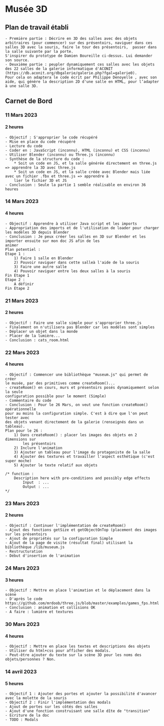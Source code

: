 # Musée 3D
## Plan de travail établi
    - Première partie : Décrire en 3D des salles avec des objets arbitraires (pour commencer) sur des présentoirs, naviguer dans ces salles 3D avec la souris, faire le tour des présentoirs,  passer dans la salle suivante par la porte.
    S'inspirer du prototype de Damien Boureille ci-dessus. Lui demander son source.
    - Deuxième partie : peupler dynamiquement ces salles avec les objets des 22 salles de la galerie informatique d'ACONIT (https://db.aconit.org/dbgalerie/galerie.php?fgal=galerie0).
    Pour cela on adaptera le code écrit par Philippe Denoyelle , avec son aide, qui génère la description 2D d'une salle en HTML, pour l’adapter à une salle 3D.

## Carnet de Bord
### 11 Mars 2023
#### 2 heures
    - Objectif : S'approprier le code récupéré
    - Mise en place du code récupéré
    - Lecture du code
    - Coder en : JavaScript (inconnu), HTML (inconnu) et CSS (inconnu)
    - Utiliser Blender (inconnu) ou Three.js (inconnu)
    - Synthèse de la structure du code :
        * Soit un code en JS, et la salle générée directement en three.js => apprendre la 3D avec three.js
        * Soit un code en JS, et la salle créée avec Blender mais liée avec un fichier .fbx et three.js => apprendre à
        lier le fichier 3D et JS
    - Conclusion : Seule la partie 1 semble réalisable en environ 36 heures

### 14 Mars 2023
#### 4 heures
    - Objectif : Apprendre à utiliser Java script et les imports
    - Appropriation des imports et de l'utilisation de loader pour charger les modèles 3D depuis Blender
    - Conclusion : Je peux créer les salles en 3D sur Blender et les importer ensuite sur mon doc JS afin de les
    animer
    Plan potentiel :
    Etape 1 :
        1) Faire 1 salle en Blender
        2) Pouvoir naviguer dans cette salleà l'aide de la souris
        3) Faire une autre salle
        4) Pouvoir naviguer entre les deux salles à la souris
    Fin Etape 1
    Etape 2 :
        A définir
    Fin Etape 2

### 21 Mars 2023
#### 2 heures
    - Objectif : Faire une salle simple pour s'approprier three.js
    - Finalement on n'utilisera pas Blender car les modèles sont simples
    - Déplacer un objet dans la monde
    - Placer de la lumière...
    - Conclusion : cats_room.html

### 22 Mars 2023
#### 4 heures
    - Objectif : Commencer une bibliothèque "museum.js" qui permet de créer
    le musée, par des primitives comme createRoom()...
    - createRoom() en cours, murs et présentoirs posés dynamiquement selon la seule
    configuration possible pour le moment (Simple)
    - Commentaire du code
    - Conclusion : Pour le 26 Mars, on veut une fonction createRoom() opérationnelle
    pour au moins la configuration simple. C'est à dire que l'on peut tester avec
    des objets venant directement de la galerie (renseignés dans un tableau).
    Plan pour le 26 :
        1) Dans createRoom() : placer les images des objets en 2 dimensions sur 
            les présentoirs
        2) Inclure l'animation
        3) Ajouter un tableau pour l'image du protagoniste de la salle
        4) Ajouter des textures et travailler l'aspect esthétique (c'est super moche)
        5) Ajouter le texte relatif aux objets

    /* function :
        Description here with pre-conditions and possibly edge effects
            Input  : ...
            Output : ...
    */

### 23 Mars 2023
#### 2 heures
    - Objectif : Continuer l'implémentation de createRoom()
    - Ajout des fonctions getSize et getObjectOnTop (placement des images sur les présentoirs
    - Ajout de propriétés sur la configuration Simple
    - Ajout de la page de visite (résultat final) utilisant la bibliothèque /lib/museum.js
    - Restructuration
    - Début d'insertion de l'animation

### 24 Mars 2023
#### 3 heures
    - Objectif : Mettre en place l'animation et le déplacement dans la scène
    - D'après le code https://github.com/mrdoob/three.js/blob/master/examples/games_fps.html
    - Conclusion : animation et collisions OK
    - A faire : lumière et textures

### 30 Mars 2023
#### 4 heures
    - Objectif : Mettre en place les textes et descriptions des objets
    - Utiliser du html+css pour afficher des modals.
    - Peut-être ajouter du texte sur la scène 3D pour les noms des objets/personnes ? Non.

### 14 avril 2023
#### 5 heures
    - Objectif 1 : Ajouter des portes et ajouter la possibilité d'avancer avec la molette de la souris
    - Objectif 2 : Finir l'implémentation des modals
    - Ajout de portes sur les côtés des salles
    - Ajout d'une fonction construisant une salle dîte de "transition"
    - Ecriture de la doc
    - TODO : Modals